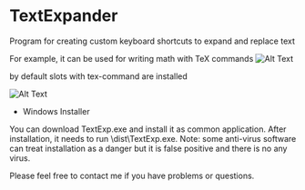 # TextExpander
Program for creating custom keyboard shortcuts to expand and replace text

For example, it can be used for writing math with TeX commands
![Alt Text](https://psv4.userapi.com/c856332/u446080314/docs/d18/90dec0c5042b/ezgif-1-9722fe9a9dd3.gif?extra=PAwLPitkUgG5WByuOoPfw6CBv5M1y3dsNpdFD7XVhh-Ll3QnPetBVUbMXMzAqgN7w9UxjzgTsVRYec1EdDHrdIXNpAocYW6rFLE_j-7kWjxV-FvTJ6PQ6lhQYdIu_yVeeXcGwzVaAVbEPq21fFtGIZo)

by default slots with tex-command are installed

![Alt Text](https://sun9-20.userapi.com/c855528/v855528084/1d80f3/eLqhPjIzoAQ.jpg)


* Windows Installer

You can download TextExp.exe and install it as common application. After installation, it needs to run
\dist\TextExp.exe. Note: some anti-virus software can treat installation as a danger but it is false positive
and there is no any virus.


Please feel free to contact me if you have problems or questions.
